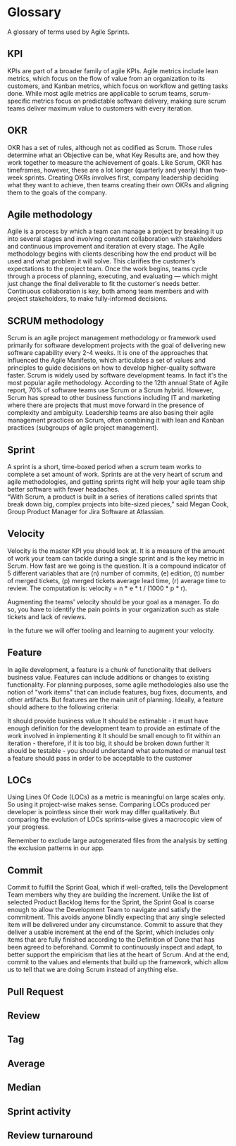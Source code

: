# Glossary

A glossary of terms used by Agile Sprints.

## KPI

KPIs are part of a broader family of agile KPIs. Agile metrics include lean metrics, which focus on the flow of value from an organization to its customers, and Kanban metrics, which focus on workflow and getting tasks done. While most agile metrics are applicable to scrum teams, scrum-specific metrics focus on predictable software delivery, making sure scrum teams deliver maximum value to customers with every iteration.

## OKR

OKR has a set of rules, although not as codified as Scrum. Those rules determine what an Objective can be, what Key Results are, and how they work together to measure the achievement of goals. Like Scrum, OKR has timeframes, however, these are a lot longer (quarterly and yearly) than two-week sprints. Creating OKRs involves first, company leadership deciding what they want to achieve, then teams creating their own OKRs and aligning them to the goals of the company.

## Agile methodology

Agile is a process by which a team can manage a project by breaking it up into several stages and involving constant collaboration with stakeholders and continuous improvement and iteration at every stage. The Agile methodology begins with clients describing how the end product will be used and what problem it will solve. This clarifies the customer's expectations to the project team. Once the work begins, teams cycle through a process of planning, executing, and evaluating — which might just change the final deliverable to fit the customer's needs better. Continuous collaboration is key, both among team members and with project stakeholders, to make fully-informed decisions.

## SCRUM methodology

Scrum is an agile project management methodology or framework used primarily for software development projects with the goal of delivering new software capability every 2-4 weeks. It is one of the approaches that influenced the Agile Manifesto, which articulates a set of values and principles to guide decisions on how to develop higher-quality software faster.
Scrum is widely used by software development teams. In fact it's the most popular agile methodology. According to the 12th annual State of Agile report, 70% of software teams use Scrum or a Scrum hybrid. However, Scrum has spread to other business functions including IT and marketing where there are projects that must move forward in the presence of complexity and ambiguity. Leadership teams are also basing their agile management practices on Scrum, often combining it with lean and Kanban practices (subgroups of agile project management).

## Sprint

A sprint is a short, time-boxed period when a scrum team works to complete a set amount of work. Sprints are at the very heart of scrum and agile methodologies, and getting sprints right will help your agile team ship better software with fewer headaches.  
“With Scrum, a product is built in a series of iterations called sprints that break down big, complex projects into bite-sized pieces," said Megan Cook, Group Product Manager for Jira Software at Atlassian.  

## Velocity

Velocity is the master KPI you should look at.
It is a measure of the amount of work your team can tackle during a single sprint and is the key metric in Scrum.
How fast are we going is the question. It is a compound indicator of 5 different variables that are
(n) number of commits,
(e) edition,
(t) number of merged tickets,
(p) merged tickets average lead time,
(r) average time to review.
The computation is: velocity = n * e * t / (1000 * p * r).

Augmenting the teams' velocity should be your goal as a manager.
To do so, you have to identify the pain points in your organization such as stale tickets and lack of reviews.

In the future we will offer tooling and learning to augment your velocity.

## Feature

In agile development, a feature is a chunk of functionality that delivers business value. Features can include additions or changes to existing functionality. For planning purposes, some agile methodologies also use the notion of "work items" that can include features, bug fixes, documents, and other artifacts. But features are the main unit of planning. Ideally, a feature should adhere to the following criteria:

It should provide business value
It should be estimable - it must have enough definition for the development team to provide an estimate of the work involved in implementing it
It should be small enough to fit within an iteration - therefore, if it is too big, it should be broken down further
It should be testable - you should understand what automated or manual test a feature should pass in order to be acceptable to the customer

## LOCs

Using Lines Of Code (LOCs) as a metric is meaningful on large scales only. So using it project-wise makes sense. Comparing LOCs produced per developer is pointless since their work may differ qualitatively. But comparing the evolution of LOCs sprints-wise gives a macrocopic view of your progress.

Remember to exclude large autogenerated files from the analysis by setting the exclusion patterns in our app.

## Commit

Commit to fulfill the Sprint Goal, which if well-crafted, tells the Development Team members why they are building the Increment. Unlike the list of selected Product Backlog Items for the Sprint, the Sprint Goal is coarse enough to allow the Development Team to navigate and satisfy the commitment. This avoids anyone blindly expecting that any single selected item will be delivered under any circumstance.
Commit to assure that they deliver a usable increment at the end of the Sprint, which includes only items that are fully finished according to the Definition of Done that has been agreed to beforehand.
Commit to continuously inspect and adapt, to better support the empiricism that lies at the heart of Scrum.
And at the end, commit to the values and elements that build up the framework, which allow us to tell that we are doing Scrum instead of anything else.

## Pull Request

## Review

## Tag

## Average

## Median

## Sprint activity

## Review turnaround
